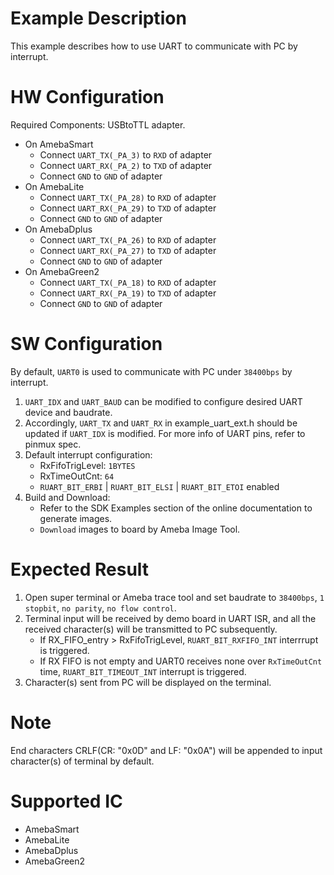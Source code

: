# Example Description

This example describes how to use UART to communicate with PC by interrupt.

# HW Configuration

Required Components: USBtoTTL adapter.

* On AmebaSmart
	- Connect `UART_TX(_PA_3)` to `RXD` of adapter
	- Connect `UART_RX(_PA_2)` to `TXD` of adapter
	- Connect `GND` to `GND` of adapter
* On AmebaLite
	- Connect `UART_TX(_PA_28)` to `RXD` of adapter
	- Connect `UART_RX(_PA_29)` to `TXD` of adapter
	- Connect `GND` to `GND` of adapter
* On AmebaDplus
	- Connect `UART_TX(_PA_26)` to `RXD` of adapter
	- Connect `UART_RX(_PA_27)` to `TXD` of adapter
	- Connect `GND` to `GND` of adapter
* On AmebaGreen2
	- Connect `UART_TX(_PA_18)` to `RXD` of adapter
	- Connect `UART_RX(_PA_19)` to `TXD` of adapter
	- Connect `GND` to `GND` of adapter

# SW Configuration

By default, `UART0` is used to communicate with PC under `38400bps` by interrupt.

1. `UART_IDX` and `UART_BAUD` can be modified to configure desired UART device and baudrate.
2. Accordingly, `UART_TX` and `UART_RX` in example_uart_ext.h should be updated if `UART_IDX` is modified.
   For more info of UART pins, refer to pinmux spec.
3. Default interrupt configuration:
	- RxFifoTrigLevel: `1BYTES`
	- RxTimeOutCnt: `64`
	- `RUART_BIT_ERBI` | `RUART_BIT_ELSI` | `RUART_BIT_ETOI` enabled
4. Build and Download:
   * Refer to the SDK Examples section of the online documentation to generate images.
   * `Download` images to board by Ameba Image Tool.

# Expected Result

1. Open super terminal or Ameba trace tool and set baudrate to `38400bps`, `1 stopbit`, `no parity`, `no flow control`.
2. Terminal input will be received by demo board in UART ISR, and all the received character(s) will be transmitted to PC subsequently.
	- If RX_FIFO_entry > RxFifoTrigLevel, `RUART_BIT_RXFIFO_INT` interrrupt is triggered.
	- If RX FIFO is not empty and UART0 receives none over `RxTimeOutCnt` time, `RUART_BIT_TIMEOUT_INT` interrupt is triggered.
3. Character(s) sent from PC will be displayed on the terminal.

# Note

End characters CRLF(CR: "0x0D" and LF: "0x0A") will be appended to input character(s) of terminal by default.

# Supported IC

* AmebaSmart
* AmebaLite
* AmebaDplus
* AmebaGreen2
